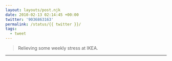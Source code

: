 ```yaml
---
layout: layouts/post.njk
date: 2010-02-13 02:14:45 +00:00
twitter: '9036863163'
permalink: /status/{{ twitter }}/
tags: 
  - tweet
---
```


> Relieving some weekly stress at IKEA.

---
